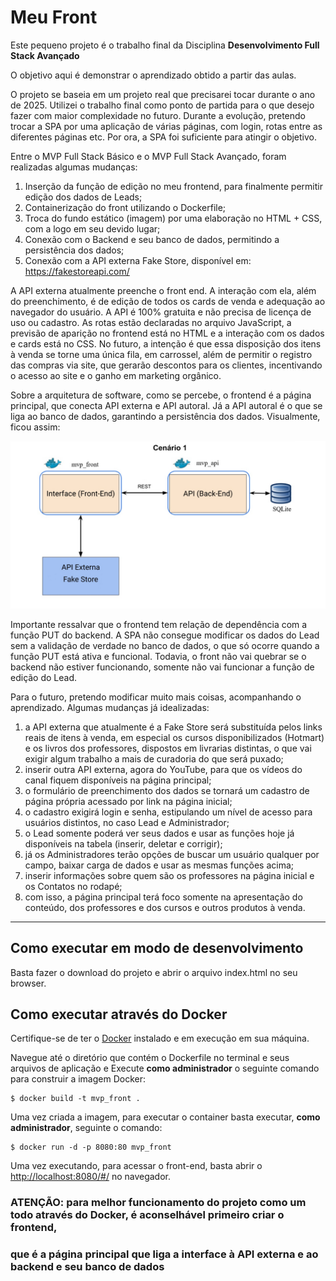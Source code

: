 # Meu Front

Este pequeno projeto é o trabalho final da Disciplina **Desenvolvimento Full Stack Avançado** 

O objetivo aqui é demonstrar o aprendizado obtido a partir das aulas.

O projeto se baseia em um projeto real que precisarei tocar durante o ano de 2025. Utilizei o trabalho final como ponto de partida
para o que desejo fazer com maior complexidade no futuro. Durante a evolução, pretendo trocar a SPA por uma aplicação de várias
páginas, com login, rotas entre as diferentes páginas etc. Por ora, a SPA foi suficiente para atingir o objetivo.

Entre o MVP Full Stack Básico e o MVP Full Stack Avançado, foram realizadas algumas mudanças:
1) Inserção da função de edição no meu frontend, para finalmente permitir edição dos dados de Leads;
2) Containerização do front utilizando o Dockerfile;
3) Troca do fundo estático (imagem) por uma elaboração no HTML + CSS, com a logo em seu devido lugar;
4) Conexão com o Backend e seu banco de dados, permitindo a persistência dos dados;
5) Conexão com a API externa Fake Store, disponível em: https://fakestoreapi.com/

A API externa atualmente preenche o front end. A interação com ela, além do preenchimento, é de edição de todos os cards de venda
e adequação ao navegador do usuário. A API é 100% gratuita e não precisa de licença de uso ou cadastro. As rotas estão declaradas
no arquivo JavaScript, a previsão de aparição no frontend está no HTML e a interação com os dados e cards está no CSS. 
No futuro, a intenção é que essa disposição dos itens à venda se torne uma única fila, em carrossel, além de permitir o registro
das compras via site, que gerarão descontos para os clientes, incentivando o acesso ao site e o ganho em marketing orgânico.

Sobre a arquitetura de software, como se percebe, o frontend é a página principal, que conecta API externa e API autoral.
Já a API autoral é o que se liga ao banco de dados, garantindo a persistência dos dados. Visualmente, ficou assim:

![Arquitetura](src\img\Arquitetura.jpg)

Importante ressalvar que o frontend tem relação de dependência com a função PUT do backend. A SPA não consegue modificar os dados
do Lead sem a validação de verdade no banco de dados, o que só ocorre quando a função PUT está ativa e funcional.
Todavia, o front não vai quebrar se o backend não estiver funcionando, somente não vai funcionar a função de edição do Lead.

Para o futuro, pretendo modificar muito mais coisas, acompanhando o aprendizado. Algumas mudanças já idealizadas:
1) a API externa que atualmente é a Fake Store será substituída pelos links reais de itens à venda,
    em especial os cursos disponibilizados (Hotmart) e os livros dos professores, dispostos em livrarias distintas,
    o que vai exigir algum trabalho a mais de curadoria do que será puxado;
2) inserir outra API externa, agora do YouTube, para que os vídeos do canal fiquem disponíveis na página principal;
3) o formulário de preenchimento dos dados se tornará um cadastro de página própria acessado por link na página inicial;
4) o cadastro exigirá login e senha, estipulando um nível de acesso para usuários distintos, no caso Lead e Administrador;
5) o Lead somente poderá ver seus dados e usar as funções hoje já disponíveis na tabela (inserir, deletar e corrigir);
6) já os Administradores terão opções de buscar um usuário qualquer por campo, baixar carga de dados e usar as mesmas funções acima;
7) inserir informações sobre quem são os professores na página inicial e os Contatos no rodapé;
8) com isso, a página principal terá foco somente na apresentação do conteúdo, dos professores e dos cursos e outros produtos à venda. 


---
## Como executar em modo de desenvolvimento

Basta fazer o download do projeto e abrir o arquivo index.html no seu browser.

## Como executar através do Docker

Certifique-se de ter o [Docker](https://docs.docker.com/engine/install/) instalado e em execução em sua máquina.

Navegue até o diretório que contém o Dockerfile no terminal e seus arquivos de aplicação e
Execute **como administrador** o seguinte comando para construir a imagem Docker:

```
$ docker build -t mvp_front .
```

Uma vez criada a imagem, para executar o container basta executar, **como administrador**, seguinte o comando:

```
$ docker run -d -p 8080:80 mvp_front
```

Uma vez executando, para acessar o front-end, basta abrir o [http://localhost:8080/#/](http://localhost:8080/#/) no navegador.

### ATENÇÃO: para melhor funcionamento do projeto como um todo através do Docker, é aconselhável primeiro criar o frontend,
### que é a página principal que liga a interface à API externa e ao backend e seu banco de dados 